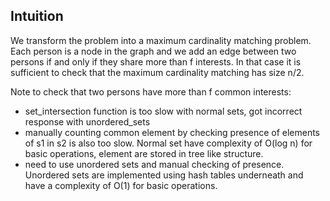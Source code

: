 ## Intuition

We transform the problem into a maximum cardinality matching problem. Each person is a node in the graph and we add an edge between two persons if and only if they share more than f interests. In that case it is sufficient to check that the maximum cardinality matching has size n/2.

Note to check that two persons have more than f common interests:
- set_intersection function is too slow with normal sets, got incorrect response with unordered_sets
- manually counting common element by checking presence of elements of s1 in s2 is also too slow. Normal set have complexity of O(log n) for basic operations, element are stored in tree like structure.
- need to use unordered sets and manual checking of presence. Unordered sets are implemented using hash tables underneath and have a complexity of O(1) for basic operations.